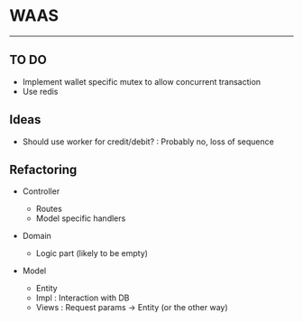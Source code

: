 # WAAS
------

## TO DO
- Implement wallet specific mutex to allow concurrent transaction
- Use redis

## Ideas
- Should use worker for credit/debit? : Probably no, loss of sequence

## Refactoring
- Controller
    - Routes
    - Model specific handlers

- Domain
    - Logic part (likely to be empty)

- Model
    - Entity
    - Impl : Interaction with DB
    - Views : Request params -> Entity (or the other way)